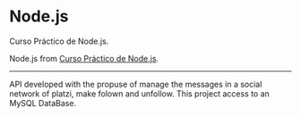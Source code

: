 # Node.js
Curso Práctico de Node.js.

Node.js from [Curso Práctico de Node.js](https://platzi.com/clases/practico-node/).

---

API developed with the propuse of manage the messages in a social network of platzi, make folown and unfollow. 
This project access to an MySQL DataBase.
